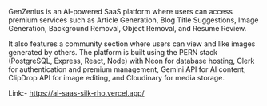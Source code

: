 GenZenius is an AI-powered SaaS platform where users can access premium services such as Article Generation, Blog Title Suggestions, Image Generation, Background Removal, Object Removal, and Resume Review. 

It also features a community section where users can view and like images generated by others. The platform is built using the PERN stack (PostgreSQL, Express, React, Node) with Neon for database hosting, Clerk for authentication and premium management, Gemini API for AI content, ClipDrop API for image editing, and Cloudinary for media storage.

Link:- https://ai-saas-silk-rho.vercel.app/
